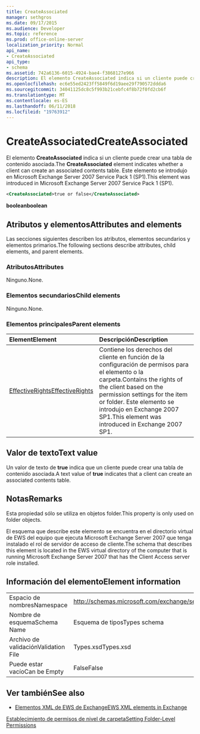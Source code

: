 ```yaml
---
title: CreateAssociated
manager: sethgros
ms.date: 09/17/2015
ms.audience: Developer
ms.topic: reference
ms.prod: office-online-server
localization_priority: Normal
api_name:
- CreateAssociated
api_type:
- schema
ms.assetid: 742a6136-6015-4924-bae4-f3868127e966
description: El elemento CreateAssociated indica si un cliente puede crear una tabla de contenido asociada. Este elemento se introdujo en Microsoft Exchange Server 2007 Service Pack 1 (SP1).
ms.openlocfilehash: ec6e55ed2423ff5849f6d19aee29f790572ddda6
ms.sourcegitcommit: 34041125dc8c5f993b21cebfc4f8b72f0fd2cb6f
ms.translationtype: MT
ms.contentlocale: es-ES
ms.lasthandoff: 06/11/2018
ms.locfileid: "19763912"
---
```

# <a name="createassociated"></a><span data-ttu-id="8776c-104">CreateAssociated</span><span class="sxs-lookup"><span data-stu-id="8776c-104">CreateAssociated</span></span>

<span data-ttu-id="8776c-105">El elemento **CreateAssociated** indica si un cliente puede crear una tabla de contenido asociada.</span><span class="sxs-lookup"><span data-stu-id="8776c-105">The **CreateAssociated** element indicates whether a client can create an associated contents table.</span></span> <span data-ttu-id="8776c-106">Este elemento se introdujo en Microsoft Exchange Server 2007 Service Pack 1 (SP1).</span><span class="sxs-lookup"><span data-stu-id="8776c-106">This element was introduced in Microsoft Exchange Server 2007 Service Pack 1 (SP1).</span></span> 
  
```xml
<CreateAssociated>true or false</CreateAssociated>
```

 <span data-ttu-id="8776c-107">**boolean**</span><span class="sxs-lookup"><span data-stu-id="8776c-107">**boolean**</span></span>
## <a name="attributes-and-elements"></a><span data-ttu-id="8776c-108">Atributos y elementos</span><span class="sxs-lookup"><span data-stu-id="8776c-108">Attributes and elements</span></span>

<span data-ttu-id="8776c-109">Las secciones siguientes describen los atributos, elementos secundarios y elementos primarios.</span><span class="sxs-lookup"><span data-stu-id="8776c-109">The following sections describe attributes, child elements, and parent elements.</span></span>
  
### <a name="attributes"></a><span data-ttu-id="8776c-110">Atributos</span><span class="sxs-lookup"><span data-stu-id="8776c-110">Attributes</span></span>

<span data-ttu-id="8776c-111">Ninguno.</span><span class="sxs-lookup"><span data-stu-id="8776c-111">None.</span></span>
  
### <a name="child-elements"></a><span data-ttu-id="8776c-112">Elementos secundarios</span><span class="sxs-lookup"><span data-stu-id="8776c-112">Child elements</span></span>

<span data-ttu-id="8776c-113">Ninguno.</span><span class="sxs-lookup"><span data-stu-id="8776c-113">None.</span></span>
  
### <a name="parent-elements"></a><span data-ttu-id="8776c-114">Elementos principales</span><span class="sxs-lookup"><span data-stu-id="8776c-114">Parent elements</span></span>

|<span data-ttu-id="8776c-115">**Element**</span><span class="sxs-lookup"><span data-stu-id="8776c-115">**Element**</span></span>|<span data-ttu-id="8776c-116">**Descripción**</span><span class="sxs-lookup"><span data-stu-id="8776c-116">**Description**</span></span>|
|:-----|:-----|
|[<span data-ttu-id="8776c-117">EffectiveRights</span><span class="sxs-lookup"><span data-stu-id="8776c-117">EffectiveRights</span></span>](effectiverights.md) <br/> |<span data-ttu-id="8776c-118">Contiene los derechos del cliente en función de la configuración de permisos para el elemento o la carpeta.</span><span class="sxs-lookup"><span data-stu-id="8776c-118">Contains the rights of the client based on the permission settings for the item or folder.</span></span> <span data-ttu-id="8776c-119">Este elemento se introdujo en Exchange 2007 SP1.</span><span class="sxs-lookup"><span data-stu-id="8776c-119">This element was introduced in Exchange 2007 SP1.</span></span>  <br/> |
   
## <a name="text-value"></a><span data-ttu-id="8776c-120">Valor de texto</span><span class="sxs-lookup"><span data-stu-id="8776c-120">Text value</span></span>

<span data-ttu-id="8776c-121">Un valor de texto de **true** indica que un cliente puede crear una tabla de contenido asociada.</span><span class="sxs-lookup"><span data-stu-id="8776c-121">A text value of **true** indicates that a client can create an associated contents table.</span></span> 
  
## <a name="remarks"></a><span data-ttu-id="8776c-122">Notas</span><span class="sxs-lookup"><span data-stu-id="8776c-122">Remarks</span></span>

<span data-ttu-id="8776c-123">Esta propiedad sólo se utiliza en objetos folder.</span><span class="sxs-lookup"><span data-stu-id="8776c-123">This property is only used on folder objects.</span></span>
  
<span data-ttu-id="8776c-124">El esquema que describe este elemento se encuentra en el directorio virtual de EWS del equipo que ejecuta Microsoft Exchange Server 2007 que tenga instalado el rol de servidor de acceso de cliente.</span><span class="sxs-lookup"><span data-stu-id="8776c-124">The schema that describes this element is located in the EWS virtual directory of the computer that is running Microsoft Exchange Server 2007 that has the Client Access server role installed.</span></span>
  
## <a name="element-information"></a><span data-ttu-id="8776c-125">Información del elemento</span><span class="sxs-lookup"><span data-stu-id="8776c-125">Element information</span></span>

|||
|:-----|:-----|
|<span data-ttu-id="8776c-126">Espacio de nombres</span><span class="sxs-lookup"><span data-stu-id="8776c-126">Namespace</span></span>  <br/> |http://schemas.microsoft.com/exchange/services/2006/types  <br/> |
|<span data-ttu-id="8776c-127">Nombre de esquema</span><span class="sxs-lookup"><span data-stu-id="8776c-127">Schema Name</span></span>  <br/> |<span data-ttu-id="8776c-128">Esquema de tipos</span><span class="sxs-lookup"><span data-stu-id="8776c-128">Types schema</span></span>  <br/> |
|<span data-ttu-id="8776c-129">Archivo de validación</span><span class="sxs-lookup"><span data-stu-id="8776c-129">Validation File</span></span>  <br/> |<span data-ttu-id="8776c-130">Types.xsd</span><span class="sxs-lookup"><span data-stu-id="8776c-130">Types.xsd</span></span>  <br/> |
|<span data-ttu-id="8776c-131">Puede estar vacío</span><span class="sxs-lookup"><span data-stu-id="8776c-131">Can be Empty</span></span>  <br/> |<span data-ttu-id="8776c-132">False</span><span class="sxs-lookup"><span data-stu-id="8776c-132">False</span></span>  <br/> |
   
## <a name="see-also"></a><span data-ttu-id="8776c-133">Ver también</span><span class="sxs-lookup"><span data-stu-id="8776c-133">See also</span></span>



- [<span data-ttu-id="8776c-134">Elementos XML de EWS de Exchange</span><span class="sxs-lookup"><span data-stu-id="8776c-134">EWS XML elements in Exchange</span></span>](ews-xml-elements-in-exchange.md)


[<span data-ttu-id="8776c-135">Establecimiento de permisos de nivel de carpeta</span><span class="sxs-lookup"><span data-stu-id="8776c-135">Setting Folder-Level Permissions</span></span>](http://msdn.microsoft.com/library/c7530e86-5112-401c-b10a-9c054ae59f07%28Office.15%29.aspx)

